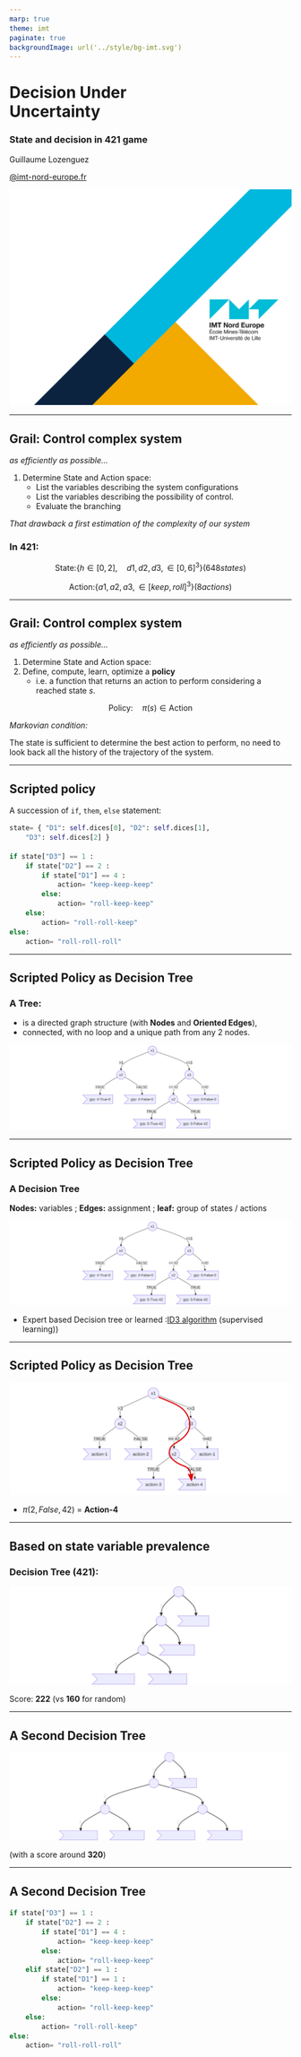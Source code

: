 ```yaml
---
marp: true
theme: imt
paginate: true
backgroundImage: url('../style/bg-imt.svg')
---
```


# Decision Under<br />Uncertainty

### State and decision in 421 game

Guillaume Lozenguez

[@imt-nord-europe.fr](mailto:guillaume.lozenguez@imt-nord-europe.fr)

![bg](../style/bg-tittle.svg)

---

## Grail: Control complex system

_as efficiently as possible..._

1. Determine State and Action space:
   * List the variables describing the system configurations
   * List the variables describing the possibility of control.
   * Evaluate the branching

_That drawback a first estimation of the complexity of our system_ 

### In 421: 

$$\text{State:} \left\{ h \in [0, 2], \quad d1, d2, d3, \in[0, 6]^3 \right\} (648 states) $$


$$\text{Action:} \left\{ a1, a2, a3, \in[\mathit{keep}, \mathit{roll}]^3 \right\} (8 actions)$$

---

## Grail: Control complex system

_as efficiently as possible..._

1. Determine State and Action space:
2. Define, compute, learn, optimize a **policy** 
    * i.e. a function that returns an action to perform considering a reached state $s$.

$$\text{Policy:}\quad \pi(s) \in \text{Action}$$

_Markovian condition:_

The state is sufficient to determine the best action to perform, no need to look back all the history of the trajectory of the system.


---

## Scripted policy

A succession of `if`, `them`, `else` statement:

```python
state= { "D1": self.dices[0], "D2": self.dices[1],
    "D3": self.dices[2] }

if state["D3"] == 1 :
    if state["D2"] == 2 :
        if state["D1"] == 4 :
            action= "keep-keep-keep"
        else:
            action= "roll-keep-keep"
    else:
        action= "roll-roll-keep"
else:
    action= "roll-roll-roll"
```
---

## Scripted Policy as Decision Tree

### A Tree:

 - is a directed graph structure (with **Nodes**  and **Oriented Edges**),
 - connected, with no loop  and a unique path from any 2 nodes.
 
![](../figs/decision-tree-grp.svg)

---

## Scripted Policy as Decision Tree

### A Decision Tree

**Nodes:** variables ; **Edges:** assignment ; **leaf:** group of states / actions

![](../figs/decision-tree-grp.svg)

- Expert based Decision tree or learned :[ID3 algorithm](https://en.wikipedia.org/wiki/ID3_algorithm) (supervised learning))

---

## Scripted Policy as Decision Tree


![](../figs/decision-tree2.svg)

- $\pi( 2, False, 42 )$ = **Action-4**

---

## Based on state variable prevalence

### Decision Tree (421):

![width:50%](../figs/decision-tree-421.svg)


Score: **222** (vs **160** for random)

---

## A Second Decision Tree

![](../figs/decision-tree-421-2.svg)

(with a score around **320**)

---

## A Second Decision Tree 

```python
if state["D3"] == 1 :
    if state["D2"] == 2 :
        if state["D1"] == 4 :
            action= "keep-keep-keep"
        else:
            action= "roll-keep-keep"
    elif state["D2"] == 1 :
        if state["D1"] == 1 :
            action= "keep-keep-keep"
        else:
            action= "roll-keep-keep"
    else:
        action= "roll-roll-keep"
else:
    action= "roll-roll-roll"
```
